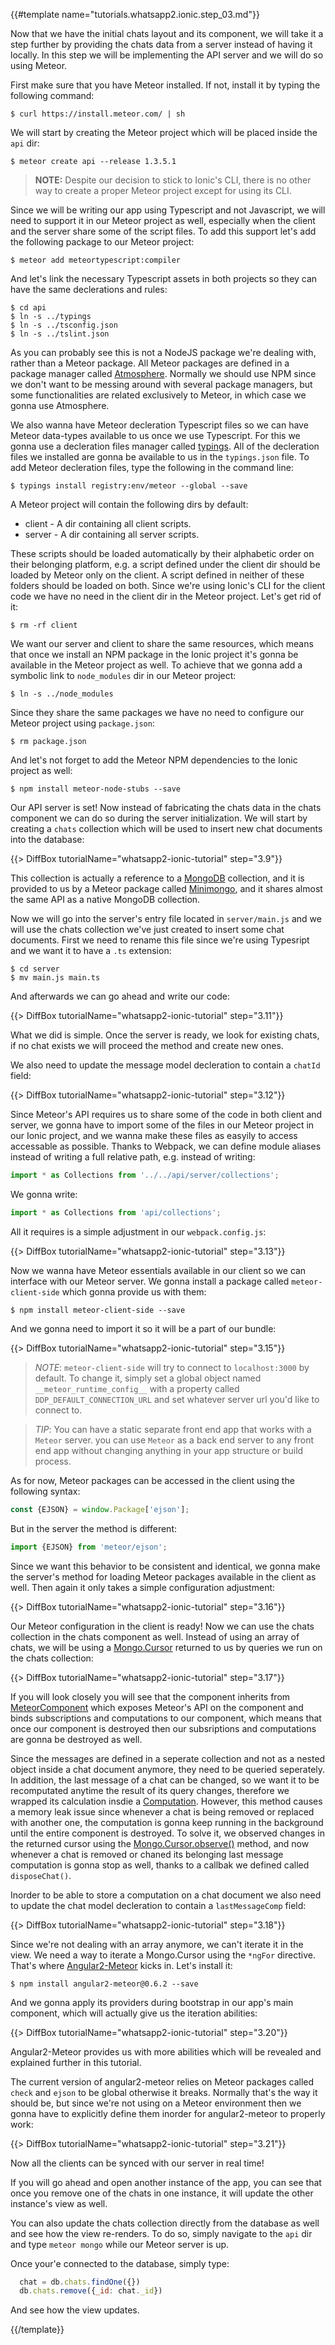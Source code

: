 {{#template name="tutorials.whatsapp2.ionic.step_03.md"}}

Now that we have the initial chats layout and its component, we will take it a step further by providing the chats data from a server instead of having it locally. In this step we will be implementing the API server and we will do so using Meteor.

First make sure that you have Meteor installed. If not, install it by typing the following command:

    $ curl https://install.meteor.com/ | sh

We will start by creating the Meteor project which will be placed inside the `api` dir:

    $ meteor create api --release 1.3.5.1

> **NOTE:** Despite our decision to stick to Ionic's CLI, there is no other way to create a proper Meteor project except for using its CLI.

Since we will be writing our app using Typescript and not Javascript, we will need to support it in our Meteor project as well, especially when the client and the server share some of the script files. To add this support let's add the following package to our Meteor project:

    $ meteor add meteortypescript:compiler

And let's link the necessary Typescript assets in both projects so they can have the same declerations and rules:

    $ cd api
    $ ln -s ../typings
    $ ln -s ../tsconfig.json
    $ ln -s ../tslint.json

As you can probably see this is not a NodeJS package we're dealing with, rather than a Meteor package. All Meteor packages are defined in a package manager called [Atmosphere](atmospherejs.com). Normally we should use NPM since we don't want to be messing around with several package managers, but some functionalities are related exclusively to Meteor, in which case we gonna use Atmosphere.

We also wanna have Meteor decleration Typescript files so we can have Meteor data-types available to us once we use Typescript. For this we gonna use a decleration files manager called [typings](). All of the decleration files we installed are gonna be available to us in the `typings.json` file. To add Meteor decleration files, type the following in the command line:

    $ typings install registry:env/meteor --global --save

A Meteor project will contain the following dirs by default:

- client - A dir containing all client scripts.
- server - A dir containing all server scripts.

These scripts should be loaded automatically by their alphabetic order on their belonging platform, e.g. a script defined under the client dir should be loaded by Meteor only on the client. A script defined in neither of these folders should be loaded on both. Since we're using Ionic's CLI for the client code we have no need in the client dir in the Meteor project. Let's get rid of it:

    $ rm -rf client

We want our server and client to share the same resources, which means that once we install an NPM package in the Ionic project it's gonna be available in the Meteor project as well. To achieve that we gonna add a symbolic link to `node_modules` dir in our Meteor project:

    $ ln -s ../node_modules

Since they share the same packages we have no need to configure our Meteor project using `package.json`:

    $ rm package.json

And let's not forget to add the Meteor NPM dependencies to the Ionic project as well:

    $ npm install meteor-node-stubs --save

Our API server is set! Now instead of fabricating the chats data in the chats component we can do so during the server initialization. We will start by creating a `chats` collection which will be used to insert new chat documents into the database:

{{> DiffBox tutorialName="whatsapp2-ionic-tutorial" step="3.9"}}

This collection is actually a reference to a [MongoDB](mongodb.com) collection, and it is provided to us by a Meteor package called [Minimongo](meteor.com/mini-databases), and it shares almost the same API as a native MongoDB collection.

Now we will go into the server's entry file located in `server/main.js` and we will use the chats collection we've just created to insert some chat documents. First we need to rename this file since we're using Typesript and we want it to have a `.ts` extension:

    $ cd server
    $ mv main.js main.ts

And afterwards we can go ahead and write our code:

{{> DiffBox tutorialName="whatsapp2-ionic-tutorial" step="3.11"}}

What we did is simple. Once the server is ready, we look for existing chats, if no chat exists we will proceed the method and create new ones.

We also need to update the message model decleration to contain a `chatId` field:

{{> DiffBox tutorialName="whatsapp2-ionic-tutorial" step="3.12"}}

Since Meteor's API requires us to share some of the code in both client and server, we gonna have to import some of the files in our Meteor project in our Ionic project, and we wanna make these files as easyily to access accessable as possible. Thanks to Webpack, we can define module aliases instead of writing a full relative path, e.g. instead of writing:

```js
import * as Collections from '../../api/server/collections';
```

We gonna write:

```js
import * as Collections from 'api/collections';
```

All it requires is a simple adjustment in our `webpack.config.js`:

{{> DiffBox tutorialName="whatsapp2-ionic-tutorial" step="3.13"}}

Now we wanna have Meteor essentials available in our client so we can interface with our Meteor server. We gonna install a package called `meteor-client-side` which gonna provide us with them:

    $ npm install meteor-client-side --save

And we gonna need to import it so it will be a part of our bundle:

{{> DiffBox tutorialName="whatsapp2-ionic-tutorial" step="3.15"}}

> *NOTE*: `meteor-client-side` will try to connect to `localhost:3000` by default. To change it, simply set a global object named `__meteor_runtime_config__` with a property called `DDP_DEFAULT_CONNECTION_URL` and set whatever server url you'd like to connect to.

> *TIP*: You can have a static separate front end app that works with a `Meteor` server. you can use `Meteor` as a back end server to any front end app without changing anything in your app structure or build process.

As for now, Meteor packages can be accessed in the client using the following syntax:

```js
const {EJSON} = window.Package['ejson'];
```

But in the server the method is different:

```js
import {EJSON} from 'meteor/ejson';
```

Since we want this behavior to be consistent and identical, we gonna make the server's method for loading Meteor packages available in the client as well. Then again it only takes a simple configuration adjustment:

{{> DiffBox tutorialName="whatsapp2-ionic-tutorial" step="3.16"}}

Our Meteor configuration in the client is ready! Now we can use the chats collection in the chats component as well. Instead of using an array of chats, we will be using a [Mongo.Cursor](docs.meteor.com/api/collections.html#mongo_cursor) returned to us by queries we run on the chats collection:

{{> DiffBox tutorialName="whatsapp2-ionic-tutorial" step="3.17"}}

If you will look closely you will see that the component inherits from [MeteorComponent](angular-meteor.com/api/angular2/0.4.2/meteorComponent) which exposes Meteor's API on the component and binds subscriptions and computations to our component, which means that once our component is destroyed then our subsriptions and computations are gonna be destroyed as well.

Since the messages are defined in a seperate collection and not as a nested object inside a chat document anymore, they need to be queried seperately. In addition, the last message of a chat can be changed, so we want it to be recomputated anytime the result of its query changes, therefore we wrapped its calculation insdie a [Computation](docs.meteor.com/api/tracker.html#Tracker-autorun). However, this method causes a memory leak issue since whenever a chat is being removed or replaced with another one, the computation is gonna keep running in the background until the entire component is destroyed. To solve it, we observed changes in the returned cursor using the [Mongo.Cursor.observe()](docs.meteor.com/api/collections.html#Mongo-Cursor-observe) method, and now whenever a chat is removed or chaned its belonging last message computation is gonna stop as well, thanks to a callbak we defined called `disposeChat()`.

Inorder to be able to store a computation on a chat document we also need to update the chat model decleration to contain a `lastMessageComp` field:

{{> DiffBox tutorialName="whatsapp2-ionic-tutorial" step="3.18"}}

Since we're not dealing with an array anymore, we can't iterate it in the view. We need a way to iterate a Mongo.Cursor using the `*ngFor` directive. That's where [Angular2-Meteor](angular-meteor.com/angular2) kicks in. Let's install it:

    $ npm install angular2-meteor@0.6.2 --save

And we gonna apply its providers during bootstrap in our app's main component, which will actually give us the iteration abilities:

{{> DiffBox tutorialName="whatsapp2-ionic-tutorial" step="3.20"}}

Angular2-Meteor provides us with more abilities which will be revealed and explained further in this tutorial.

The current version of angular2-meteor relies on Meteor packages called `check` and `ejson` to be global otherwise it breaks. Normally that's the way it should be, but since we're not using on a Meteor environment then we gonna have to explicitly define them inorder for angular2-meteor to properly work:

{{> DiffBox tutorialName="whatsapp2-ionic-tutorial" step="3.21"}}

Now all the clients can be synced with our server in real time!

If you will go ahead and open another instance of the app, you can see that once you remove one of the chats in one instance, it will update the other instance's view as well.

You can also update the chats collection directly from the database as well and see how the view re-renders. To do so, simply navigate to the `api` dir and type `meteor mongo` while our Meteor server is up.

Once your'e connected to the database, simply type:

```js
  chat = db.chats.findOne({})
  db.chats.remove({_id: chat._id})
```

And see how the view updates.

{{/template}}
